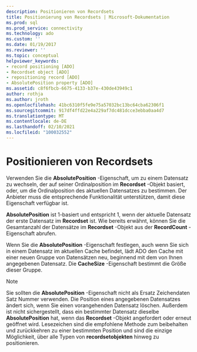 ```yaml
---
description: Positionieren von Recordsets
title: Positionierung von Recordsets | Microsoft-Dokumentation
ms.prod: sql
ms.prod_service: connectivity
ms.technology: ado
ms.custom: ''
ms.date: 01/19/2017
ms.reviewer: ''
ms.topic: conceptual
helpviewer_keywords:
- record positioning [ADO]
- Recordset object [ADO]
- repositioning record [ADO]
- AbsolutePosition property [ADO]
ms.assetid: c8f6fbcb-6675-4133-b37e-430de43949c1
author: rothja
ms.author: jroth
ms.openlocfilehash: 41bc6310f5fe9e75a57032bc13bc64cba62306f1
ms.sourcegitcommit: 917df4ffd22e4a229af7dc481dcce3ebba0aa4d7
ms.translationtype: MT
ms.contentlocale: de-DE
ms.lasthandoff: 02/10/2021
ms.locfileid: "100032552"
---
```

# <a name="recordset-positioning"></a>Positionieren von Recordsets
Verwenden Sie die **AbsolutePosition** -Eigenschaft, um zu einem Datensatz zu wechseln, der auf seiner Ordinalposition im **Recordset** -Objekt basiert, oder, um die Ordinalposition des aktuellen Datensatzes zu bestimmen. Der Anbieter muss die entsprechende Funktionalität unterstützen, damit diese Eigenschaft verfügbar ist.  
  
 **AbsolutePosition** ist 1-basiert und entspricht 1, wenn der aktuelle Datensatz der erste Datensatz im **Recordset** ist. Wie bereits erwähnt, können Sie die Gesamtanzahl der Datensätze im **Recordset** -Objekt aus der **RecordCount** -Eigenschaft abrufen.  
  
 Wenn Sie die **AbsolutePosition** -Eigenschaft festlegen, auch wenn Sie sich in einem Datensatz im aktuellen Cache befindet, lädt ADO den Cache mit einer neuen Gruppe von Datensätzen neu, beginnend mit dem von Ihnen angegebenen Datensatz. Die **CacheSize** -Eigenschaft bestimmt die Größe dieser Gruppe.  
  
> [!NOTE]
>  Sie sollten die **AbsolutePosition** -Eigenschaft nicht als Ersatz Zeichendaten Satz Nummer verwenden. Die Position eines angegebenen Datensatzes ändert sich, wenn Sie einen vorangehenden Datensatz löschen. Außerdem ist nicht sichergestellt, dass ein bestimmter Datensatz dieselbe **AbsolutePosition** hat, wenn das **Recordset** -Objekt angefordert oder erneut geöffnet wird. Lesezeichen sind die empfohlene Methode zum beibehalten und zurückkehren zu einer bestimmten Position und sind die einzige Möglichkeit, über alle Typen von **recordsetobjekten** hinweg zu positionieren.
